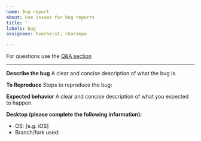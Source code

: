 ```yaml
---
name: Bug report
about: Use issues for bug reports
title: ''
labels: bug
assignees: hverhelst, ckarampa

---
```


For questions use the [Q&A section](https://github.com/gismo/gismo/discussions/categories/q-a)

---

**Describe the bug**
A clear and concise description of what the bug is.

**To Reproduce**
Steps to reproduce the bug:

**Expected behavior**
A clear and concise description of what you expected to happen.

**Desktop (please complete the following information):**
 - OS: [e.g. iOS]
 - Branch/fork used:
